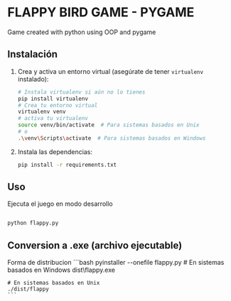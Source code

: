 # FLAPPY BIRD GAME - PYGAME

Game created with python using OOP and pygame

## Instalación

1. Crea y activa un entorno virtual (asegúrate de tener `virtualenv` instalado):

   ```bash
   # Instala virtualenv si aún no lo tienes
   pip install virtualenv
   # Crea tu entorno virtual
   virtualenv venv
   # activa tu virtualenv
   source venv/bin/activate  # Para sistemas basados en Unix
   # o
   .\venv\Scripts\activate  # Para sistemas basados en Windows
   ```

2. Instala las dependencias:

   ```bash
   pip install -r requirements.txt
   ```

## Uso

Ejecuta el juego en modo desarrollo

```bash

python flappy.py
```
## Conversion a .exe (archivo ejecutable)

Forma de distribucion
    ```bash
        pyinstaller --onefile flappy.py
        # En sistemas basados en Windows
    dist\flappy.exe

    # En sistemas basados en Unix
    ./dist/flappy
    ```